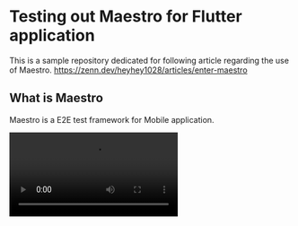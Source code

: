 # Testing out Maestro for Flutter application
This is a sample repository dedicated for following article regarding the use of Maestro.
https://zenn.dev/heyhey1028/articles/enter-maestro

## What is Maestro
Maestro is a E2E test framework for Mobile application.

<video src="https://github.com/heyhey1028/flutter_maestro_sample/assets/44666053/b8e32281-84c8-4658-ad02-5dfaa3147f20">




